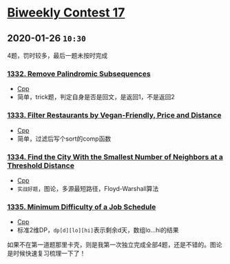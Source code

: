 # [Biweekly Contest 17](https://leetcode.com/contest/biweekly-contest-17/)

## 2020-01-26 `10:30`

4题，罚时较多，最后一题未按时完成

### [1332. Remove Palindromic Subsequences](https://leetcode.com/contest/weekly-contest-173/problems/remove-palindromic-subsequences/)

- [Cpp](https://github.com/xfmeng17/leetcode/blob/master/cpp/1332.cpp)
- 简单，trick题，判定自身是否是回文，是返回1，不是返回2

### [1333. Filter Restaurants by Vegan-Friendly, Price and Distance](https://leetcode.com/problems/filter-restaurants-by-vegan-friendly-price-and-distance/)

- [Cpp](https://github.com/xfmeng17/leetcode/blob/master/cpp/1333.cpp)
- 简单，过滤后写个sort的comp函数

### [1334. Find the City With the Smallest Number of Neighbors at a Threshold Distance](https://leetcode.com/problems/find-the-city-with-the-smallest-number-of-neighbors-at-a-threshold-distance/)

- [Cpp](https://github.com/xfmeng17/leetcode/blob/master/cpp/1334.cpp)
- `实战好题`，图论，多源最短路径，Floyd-Warshall算法

### [1335. Minimum Difficulty of a Job Schedule](https://leetcode.com/problems/minimum-difficulty-of-a-job-schedule/)

- [Cpp](https://github.com/xfmeng17/leetcode/blob/master/cpp/1335.cpp)
- 标准2维DP，`dp[d][lo][hi]`表示剩余d天，数组lo...hi的结果

如果不在第一道题那里卡壳，则是我第一次独立完成全部4题，还是不错的。图论是时候快速复习梳理一下了！
